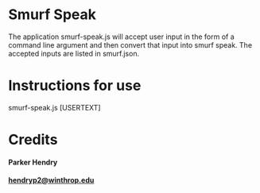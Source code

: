 # Smurf Speak
The application smurf-speak.js will accept user input in the form of a command line argument and then convert that input into smurf speak. The accepted inputs are listed in smurf.json.
# Instructions for use
smurf-speak.js [USERTEXT]

# Credits
#### Parker Hendry
#### hendryp2@winthrop.edu

